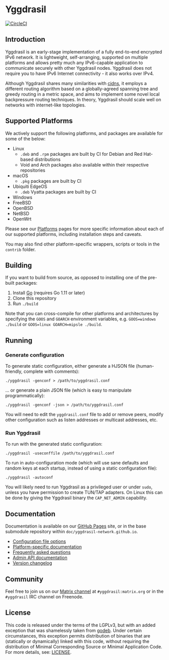 # Yggdrasil

[![CircleCI](https://circleci.com/gh/yggdrasil-network/yggdrasil-go.svg?style=shield&circle-token=:circle-token
)](https://circleci.com/gh/yggdrasil-network/yggdrasil-go)

## Introduction

Yggdrasil is an early-stage implementation of a fully end-to-end encrypted IPv6
network. It is lightweight, self-arranging, supported on multiple platforms and
allows pretty much any IPv6-capable application to communicate securely with
other Yggdrasil nodes. Yggdrasil does not require you to have IPv6 Internet
connectivity - it also works over IPv4.

Although Yggdrasil shares many similarities with
[cjdns](https://github.com/cjdelisle/cjdns), it employs a different routing
algorithm based on a globally-agreed spanning tree and greedy routing in a
metric space, and aims to implement some novel local backpressure routing
techniques. In theory, Yggdrasil should scale well on networks with
internet-like topologies.

## Supported Platforms

We actively support the following platforms, and packages are available for
some of the below:

- Linux
  - `.deb` and `.rpm` packages are built by CI for Debian and Red Hat-based
    distributions
  - Void and Arch packages also available within their respective repositories
- macOS
  - `.pkg` packages are built by CI
- Ubiquiti EdgeOS
  - `.deb` Vyatta packages are built by CI
- Windows
- FreeBSD
- OpenBSD
- NetBSD
- OpenWrt

Please see our [Platforms](https://yggdrasil-network.github.io/) pages for more
specific information about each of our supported platforms, including
installation steps and caveats.

You may also find other platform-specific wrappers, scripts or tools in the
`contrib` folder.

## Building

If you want to build from source, as opposed to installing one of the pre-built
packages:

1. Install [Go](https://golang.org) (requires Go 1.11 or later)
2. Clone this repository
2. Run `./build`

Note that you can cross-compile for other platforms and architectures by
specifying the `GOOS` and `GOARCH` environment variables, e.g. `GOOS=windows
./build` or `GOOS=linux GOARCH=mipsle ./build`.

## Running

### Generate configuration

To generate static configuration, either generate a HJSON file (human-friendly,
complete with comments):

```
./yggdrasil -genconf > /path/to/yggdrasil.conf
```

... or generate a plain JSON file (which is easy to manipulate
programmatically):

```
./yggdrasil -genconf -json > /path/to/yggdrasil.conf
```

You will need to edit the `yggdrasil.conf` file to add or remove peers, modify
other configuration such as listen addresses or multicast addresses, etc.

### Run Yggdrasil

To run with the generated static configuration:
```
./yggdrasil -useconffile /path/to/yggdrasil.conf
```

To run in auto-configuration mode (which will use sane defaults and random keys
at each startup, instead of using a static configuration file):

```
./yggdrasil -autoconf
```

You will likely need to run Yggdrasil as a privileged user or under `sudo`,
unless you have permission to create TUN/TAP adapters. On Linux this can be done
by giving the Yggdrasil binary the `CAP_NET_ADMIN` capability.

## Documentation

Documentation is available on our [GitHub
Pages](https://yggdrasil-network.github.io) site, or in the base submodule
repository within `doc/yggdrasil-network.github.io`.

- [Configuration file options](https://yggdrasil-network.github.io/configuration.html)
- [Platform-specific documentation](https://yggdrasil-network.github.io/platforms.html)
- [Frequently asked questions](https://yggdrasil-network.github.io/faq.html)
- [Admin API documentation](https://yggdrasil-network.github.io/admin.html)
- [Version changelog](CHANGELOG.md)

## Community

Feel free to join us on our [Matrix
channel](https://matrix.to/#/#yggdrasil:matrix.org) at `#yggdrasil:matrix.org`
or in the `#yggdrasil` IRC channel on Freenode.

## License

This code is released under the terms of the LGPLv3, but with an added exception
that was shamelessly taken from [godeb](https://github.com/niemeyer/godeb).
Under certain circumstances, this exception permits distribution of binaries
that are (statically or dynamically) linked with this code, without requiring
the distribution of Minimal Corresponding Source or Minimal Application Code.
For more details, see: [LICENSE](LICENSE).

